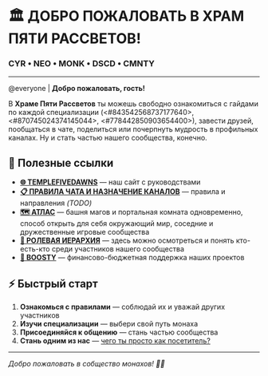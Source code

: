 # 🏛️ ДОБРО ПОЖАЛОВАТЬ В ХРАМ ПЯТИ РАССВЕТОВ!

### CYR • NEO • MONK • DSCD • CMNTY

---

@everyone | **Добро пожаловать, гость!**

В **Храме Пяти Рассветов** ты можешь свободно ознакомиться с гайдами по каждой специализации (<#843542568737177640>, <#870745024374145044>, <#778442850903654400>), завести друзей, пообщаться в чате, поделиться или почерпнуть мудрость в профильных каналах. Ну и стать частью нашего сообщества, конечно.

## 🔗 Полезные ссылки

- **[🌐 TEMPLEFIVEDAWNS](https://templefivedawns.ru/)** — наш сайт с руководствами
- **[📋 ПРАВИЛА ЧАТА И НАЗНАЧЕНИЕ КАНАЛОВ]()** — правила и направления *(TODO)*
- **[🗺️ АТЛАС](https://discord.gg/P52zeKR)** — башня магов и портальная комната одновременно, способ открыть для себя окружающий мир, соседние и дружественные игровые сообщества
- **[👥 РОЛЕВАЯ ИЕРАРХИЯ]()** — здесь можно осмотреться и понять кто-есть-кто среди участников нашего сообщества
- **[💎 BOOSTY](https://boosty.to/nims)** — финансово-бюджетная поддержка наших проектов

## ⚡ Быстрый старт

1. **Ознакомься с правилами** — соблюдай их и уважай других участников
2. **Изучи специализации** — выбери свой путь монаха
3. **Присоединяйся к общению** — стань частью сообщества
4. **Стань одним из нас** — [чего ты просто как посетитель?](https://youtu.be/LbbxQqKXUIk)

---

*Добро пожаловать в собщество монахов! 🧘‍♂️*
